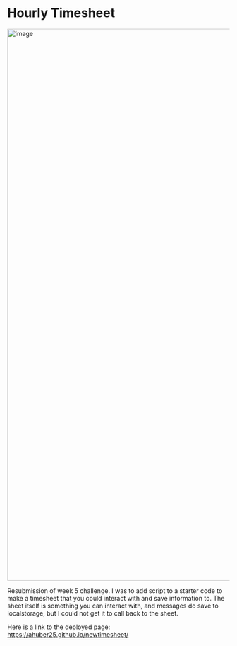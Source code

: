 # Hourly Timesheet

<img width="1248" alt="image" src="https://user-images.githubusercontent.com/104536689/195473651-95db8d0f-b9a9-481a-a011-211440b3285b.png">

Resubmission of week 5 challenge. I was to add script to a starter code to make a timesheet that you could interact with and save information to. The sheet itself is something you can interact with, and messages do save to localstorage, but I could not get it to call back to the sheet.

Here is a link to the deployed page:
https://ahuber25.github.io/newtimesheet/
